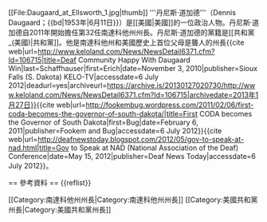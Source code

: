 [[File:Daugaard_at_Ellsworth_1.jpg|thumb]]
'''丹尼斯·道加德'''（Dennis Daugaard；{{bd|1953年|6月11日}}）是[[美國|美國]]的一位政治人物。丹尼斯·道加德自2011年開始擔任第32任南達科他州州長。丹尼斯·道加德的黨籍是[[共和黨_(美國)|共和黨]]。他是南達科他州和美國歷史上首位父母是聾人的州長<ref name="Daugaard wins; becomes the first CODA in South Dakota history">{{cite web|url=http://www.keloland.com/News/NewsDetail6371.cfm?Id=106715|title=Deaf Community Happy With Daugaard Win|last=Schaffhauser|first=Erich|date=November 3, 2010|publisher=Sioux Falls (S. Dakota) KELO-TV|accessdate=6 July 2012|deadurl=yes|archiveurl=https://archive.is/20130127020730/http://www.keloland.com/News/NewsDetail6371.cfm?Id=106715|archivedate=2013年1月27日}}</ref><ref name="Daugaard becomes first CODA governor">{{cite web|url=http://fookembug.wordpress.com/2011/02/06/first-coda-becomes-the-governor-of-south-dakota/|title=First CODA becomes the Governor of South Dakota|first=Bug|date=February 6, 2011|publisher=Fookem and Bug|accessdate=6 July 2012}}</ref><ref name="Daugaard the first CODA governor ">{{cite web|url=http://deafnewstoday.blogspot.com/2012/05/gov-to-speak-at-nad.html|title=Gov to Speak at NAD (National Association of the Deaf) Conference|date=May 15, 2012|publisher=Deaf News Today|accessdate=6 July 2012}}</ref>。

== 參考資料 ==
{{reflist}}

[[Category:南達科他州州長|Category:南達科他州州長]]
[[Category:美國共和黨州長|Category:美國共和黨州長]]